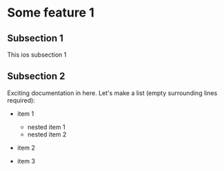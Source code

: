# Some feature 1

## Subsection 1

This ios subsection 1

## Subsection 2

Exciting documentation in here.
Let's make a list (empty surrounding lines required):

- item 1

  - nested item 1
  - nested item 2

- item 2
- item 3
